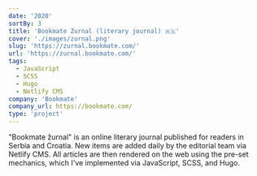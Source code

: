 ```yaml
---
date: '2020'
sortBy: 3
title: 'Bookmate Zurnal (literary journal) 🇷🇸'
cover: './images/zurnal.png'
slug: 'https://zurnal.bookmate.com/'
url: 'https://zurnal.bookmate.com/'
tags: 
  - JavaScript
  - SCSS
  - Hugo
  - Netlify CMS
company: 'Bookmate'
company_url: https://bookmate.com/
type: 'project'
---
```


"Bookmate žurnal" is an online literary journal published for readers in Serbia and Croatia. New items are added daily by the editorial team via Netlify CMS. All articles are then rendered on the web using the pre-set mechanics, which I've implemented via JavaScript, SCSS, and Hugo.
